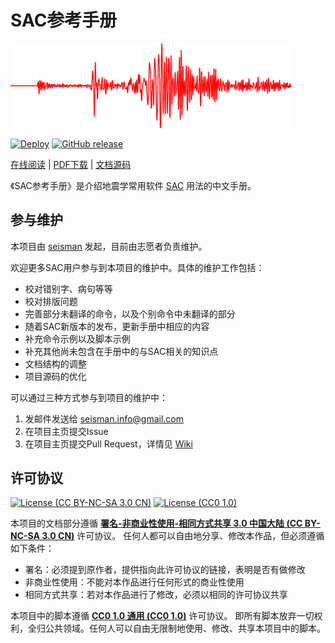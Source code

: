 # SAC参考手册

<img src="source/images/SAC_logo.png" width=450/>

[![Deploy](https://github.com/seisman/SAC_Docs_zh/actions/workflows/deploy.yml/badge.svg)](https://github.com/seisman/SAC_Docs_zh/actions/workflows/deploy.yml)
[![GitHub release](https://img.shields.io/github/release/seisman/SAC_Docs_zh.svg)](https://github.com/seisman/SAC_Docs_zh/releases)

[在线阅读](https://seisman.github.io/SAC_Docs_zh/) |
[PDF下载](https://seisman.github.io/SAC_Docs_zh/SAC_Docs.pdf) |
[文档源码](https://github.com/seisman/SAC_Docs_zh)

《SAC参考手册》是介绍地震学常用软件 [SAC](http://ds.iris.edu/ds/nodes/dmc/forms/sac/)
用法的中文手册。

## 参与维护

本项目由 [seisman](https://github.com/seisman) 发起，目前由志愿者负责维护。

欢迎更多SAC用户参与到本项目的维护中。具体的维护工作包括：

- 校对错别字、病句等等
- 校对排版问题
- 完善部分未翻译的命令，以及个别命令中未翻译的部分
- 随着SAC新版本的发布，更新手册中相应的内容
- 补充命令示例以及脚本示例
- 补充其他尚未包含在手册中的与SAC相关的知识点
- 文档结构的调整
- 项目源码的优化

可以通过三种方式参与到项目的维护中：

1. 发邮件发送给 [seisman.info@gmail.com]()
2. 在项目主页提交Issue
3. 在项目主页提交Pull Request，详情见 [Wiki](https://github.com/seisman/SAC_Docs_zh/wiki)

## 许可协议

[![License (CC BY-NC-SA 3.0 CN)](https://img.shields.io/badge/license-CC%20BY--NC--SA%203.0%20CN-red.svg)](http://creativecommons.org/licenses/by-nc-sa/3.0/cn/)
[![License (CC0 1.0)](https://img.shields.io/badge/license-CC0%201.0-blue.svg)](https://creativecommons.org/publicdomain/zero/1.0/)

本项目的文档部分遵循 [**署名-非商业性使用-相同方式共享 3.0 中国大陆 (CC BY-NC-SA 3.0 CN)**](http://creativecommons.org/licenses/by-nc-sa/3.0/cn/) 许可协议。
任何人都可以自由地分享、修改本作品，但必须遵循如下条件：

- 署名：必须提到原作者，提供指向此许可协议的链接，表明是否有做修改
- 非商业性使用：不能对本作品进行任何形式的商业性使用
- 相同方式共享：若对本作品进行了修改，必须以相同的许可协议共享

本项目中的脚本遵循 [**CC0 1.0 通用 (CC0 1.0)**](https://creativecommons.org/publicdomain/zero/1.0/deed.zh) 许可协议。
即所有脚本放弃一切权利，全归公共领域。任何人可以自由无限制地使用、修改、共享本项目中的脚本。
